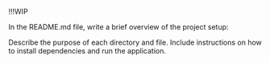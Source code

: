 
!!!WIP

In the README.md file, write a brief overview of the project setup:

Describe the purpose of each directory and file.
Include instructions on how to install dependencies and run the application.